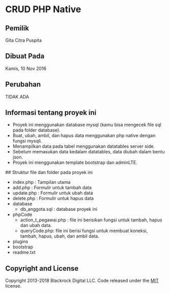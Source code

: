 # CRUD PHP Native

## Pemilik
Gita Citra Puspita
## Dibuat Pada
Kamis, 10 Nov 2016

## Perubahan
TIDAK ADA

## Informasi tentang proyek ini
<ul>
	<li>Proyek ini menggunakan database mysql (kamu bisa mengecek file sql pada folder database).</li>
	<li>Buat, ubah, ambil, dan hapus data menggunakan php native dengan fungsi mysqli.</li>
	<li>Menampilkan data pada tabel menggunakan datatables server side.</li>
	<li>Sebelum memasukan data kedalam datatables, data diubah dalam bentu json.</li>
	<li>Proyek ini menggunakan template bootstrap dan adminLTE.</li>
</ul>
## Struktur file dan folder pada proyek ini
<ul>
	<li>index.php : Tampilan utama</li>
	<li>add.php : Formulir untuk tambah data</li>
	<li>update.php : Formulir untuk ubah data</li>
	<li>delete.php : Formulir untuk hapus data</li>
	<li>database
		<ul>
			<li>db_anggota.sql : database proyek ini</li>
		</ul>
	</li>
	<li>phpCode
		<ul>
			<li>action_t_pegawai.php : file ini berisikan fungsi untuk tambah, hapus dan ubah data.</li>
			<li>queryCode.php: file ini berisi fungsi untuk membuat koneksi, tambah, hapus, ubah, dan ambil data.</li> 
		</ul>
	</li>
	<li>plugins</li>
	<li>bootstrap</li>
	<li>readme.txt</li>
</ul>

## Copyright and License

Copyright 2013-2018 Blackrock Digital LLC. Code released under the [MIT](https://github.com/BlackrockDigital/startbootstrap-stylish-portfolio/blob/gh-pages/LICENSE) license.
